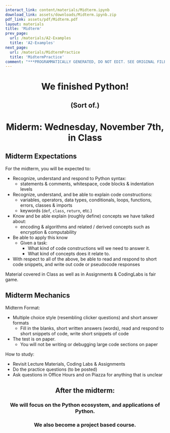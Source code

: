 ```yaml
---
interact_link: content/materials/Midterm.ipynb
download_link: assets/downloads/Midterm.ipynb.zip
pdf_link: assets/pdf/Midterm.pdf
layout: materials
title: 'Midterm'
prev_page:
  url: /materials/A2-Examples
  title: 'A2-Examples'
next_page:
  url: /materials/MidtermPractice
  title: 'MidtermPractice'
comment: "***PROGRAMMATICALLY GENERATED, DO NOT EDIT. SEE ORIGINAL FILES IN /content***"
---
```


<h1><center> We finished Python! </center></h1>

<h2><center> (Sort of.) </h2></center>

<h1><center> Miderm: Wednesday, November 7th, in Class </center></h1>

## Midterm Expectations

For the midterm, you will be expected to:

- Recognize, understand and respond to Python syntax:
    - statements & comments, whitespace, code blocks & indentation levels
- Recognize, understand, and be able to explain code constructions:
    - variables, operators, data types, conditionals, loops, functions, errors, classes & imports
    - keywords (`def`, `class`, `return`, etc.)
- Know and be able explain (roughly define) concepts we have talked about:
    - encoding & algorithms and related / derived concepts such as encryption & computability
- Be able to apply this know
    - Given a task:
        - What kind of code constructions will we need to answer it.
        - What kind of concepts does it relate to.
- With respect to all of the above, be able to read and respond to short code snippets, and write out code or pseudocode responses

Material covered in Class as well as in Assignments & CodingLabs is fair game. 

## Midterm Mechanics

Midterm Format:
- Multiple choice style (resembling clicker questions) and short answer formats
    - Fill in the blanks, short written answers (words), read and respond to short snippets of code, write short snippets of code
- The test is on paper. 
    - You will not be writing or debugging large code sections on paper

How to study:
- Revisit Lecture Materials, Coding Labs & Assignments
- Do the practice questions (to be posted)
- Ask questions in Office Hours and on Piazza for anything that is unclear

<h2><center>After the midterm:</center></h2>

<h3><center> We will focus on the Python ecosystem, and applications of Python. </center></h3>

<h3><center> We also become a project based course. </center></h3>

